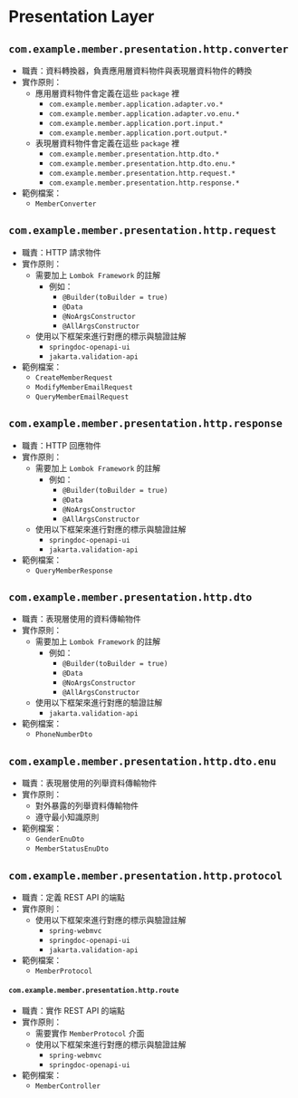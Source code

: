 # Presentation Layer

## `com.example.member.presentation.http.converter`

- 職責：資料轉換器，負責應用層資料物件與表現層資料物件的轉換
- 實作原則：
    - 應用層資料物件會定義在這些 `package` 裡
        - `com.example.member.application.adapter.vo.*`
        - `com.example.member.application.adapter.vo.enu.*`
        - `com.example.member.application.port.input.*`
        - `com.example.member.application.port.output.*`
    - 表現層資料物件會定義在這些 `package` 裡
        - `com.example.member.presentation.http.dto.*`
        - `com.example.member.presentation.http.dto.enu.*`
        - `com.example.member.presentation.http.request.*`
        - `com.example.member.presentation.http.response.*`
- 範例檔案：
    - `MemberConverter`

## `com.example.member.presentation.http.request`

- 職責：HTTP 請求物件
- 實作原則：
    - 需要加上 `Lombok Framework` 的註解
        - 例如：
            - `@Builder(toBuilder = true)`
            - `@Data`
            - `@NoArgsConstructor`
            - `@AllArgsConstructor`
  - 使用以下框架來進行對應的標示與驗證註解
      - `springdoc-openapi-ui`
      - `jakarta.validation-api`
- 範例檔案：
    - `CreateMemberRequest`
    - `ModifyMemberEmailRequest`
    - `QueryMemberEmailRequest`

## `com.example.member.presentation.http.response`

- 職責：HTTP 回應物件
- 實作原則：
    - 需要加上 `Lombok Framework` 的註解
        - 例如：
            - `@Builder(toBuilder = true)`
            - `@Data`
            - `@NoArgsConstructor`
            - `@AllArgsConstructor`
  - 使用以下框架來進行對應的標示與驗證註解
      - `springdoc-openapi-ui`
      - `jakarta.validation-api`
- 範例檔案：
    - `QueryMemberResponse`

## `com.example.member.presentation.http.dto`

- 職責：表現層使用的資料傳輸物件
- 實作原則：
    - 需要加上 `Lombok Framework` 的註解
        - 例如：
            - `@Builder(toBuilder = true)`
            - `@Data`
            - `@NoArgsConstructor`
            - `@AllArgsConstructor`
    - 使用以下框架來進行對應的驗證註解
        - `jakarta.validation-api`
- 範例檔案：
    - `PhoneNumberDto`

## `com.example.member.presentation.http.dto.enu`

- 職責：表現層使用的列舉資料傳輸物件
- 實作原則：
    - 對外暴露的列舉資料傳輸物件
    - 遵守最小知識原則
- 範例檔案：
    - `GenderEnuDto`
    - `MemberStatusEnuDto`

## `com.example.member.presentation.http.protocol`

- 職責：定義 REST API 的端點
- 實作原則：
    - 使用以下框架來進行對應的標示與驗證註解
        - `spring-webmvc`
        - `springdoc-openapi-ui`
        - `jakarta.validation-api`
- 範例檔案：
    - `MemberProtocol`

#### `com.example.member.presentation.http.route`

- 職責：實作 REST API 的端點
- 實作原則：
    - 需要實作 `MemberProtocol` 介面
    - 使用以下框架來進行對應的標示與驗證註解
        - `spring-webmvc`
        - `springdoc-openapi-ui`
- 範例檔案：
    - `MemberController`
